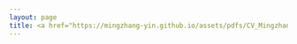 ```yaml
---
layout: page
title: <a href="https://mingzhang-yin.github.io/assets/pdfs/CV_Mingzhang%20Yin.pdf">CV </a>
---
```


